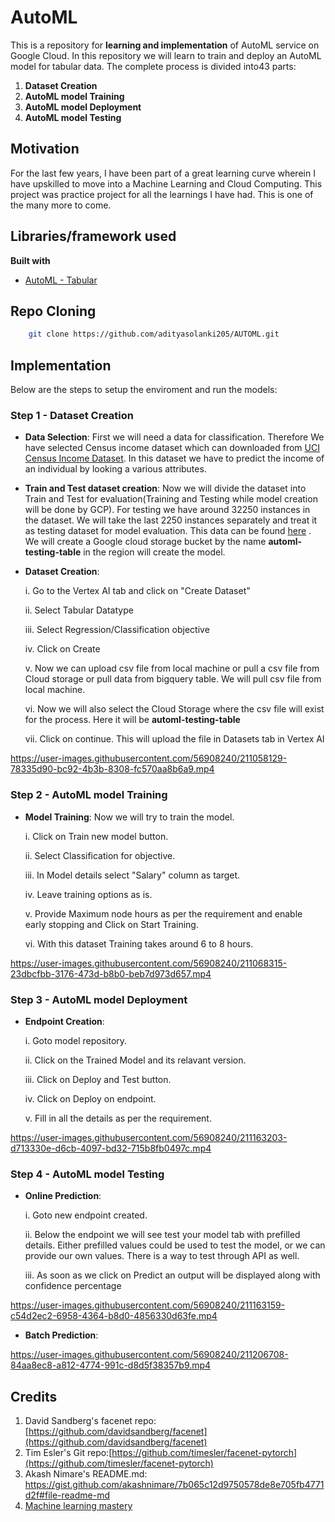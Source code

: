# AutoML

This is a repository for **learning and implementation** of AutoML service on Google Cloud. In this repository we will learn to train and deploy an AutoML model for tabular data. The complete process is divided into43 parts:

1. **Dataset Creation**
2. **AutoML model Training**
3. **AutoML model Deployment**
4. **AutoML model Testing**


## Motivation
For the last few years, I have been part of a great learning curve wherein I have upskilled to move into a Machine Learning and Cloud Computing. This project was practice project for all the learnings I have had. This is one of the many more to come. 
 

## Libraries/framework used

<b>Built with</b>
- [AutoML - Tabular](https://cloud.google.com/vertex-ai/docs/tabular-data/overview)


## Repo Cloning

```bash
    git clone https://github.com/adityasolanki205/AUTOML.git
```

## Implementation

Below are the steps to setup the enviroment and run the models:

### Step 1 - Dataset Creation

-  **Data Selection**: First we will need a data for classification. Therefore We have selected Census income dataset which can downloaded from [UCI Census Income Dataset](https://archive.ics.uci.edu/ml/datasets/Census+Income). In this dataset we have to predict the income of an individual by looking a various attributes. 

-  **Train and Test dataset creation**: Now we will divide the dataset into Train and Test for evaluation(Training and Testing while model creation will be done by GCP). For testing we have around 32250 instances in the dataset. We will take the last 2250 instances separately and treat it as testing dataset for model evaluation. This data can be found [here](https://github.com/adityasolanki205/AUTOML/tree/main/Data) . We will create a Google cloud storage bucket by the name **automl-testing-table** in the region will create the model.

-  **Dataset Creation**: 
    
    i. Go to the Vertex AI tab and click on "Create Dataset"
    
    ii. Select Tabular Datatype
    
    iii. Select Regression/Classification objective
    
    iv. Click on Create
    
    v. Now we can upload csv file from local machine or pull a csv file from Cloud storage or pull data from bigquery table. We will pull csv file from local machine.
    
    vi. Now we will also select the Cloud Storage where the csv file will exist for the process. Here it will be **automl-testing-table**
    
    vii. Click on continue. This will upload the file in Datasets tab in Vertex AI

https://user-images.githubusercontent.com/56908240/211058129-78335d90-bc92-4b3b-8308-fc570aa8b6a9.mp4


### Step 2 - AutoML model Training

-  **Model Training**: Now we will try to train the model.

    i. Click on Train new model button.
    
    ii. Select Classification for objective.
    
    iii. In Model details select "Salary" column as target. 
    
    iv. Leave training options as is.
    
    v. Provide Maximum node hours as per the requirement and enable early stopping and Click on Start Training.
    
    vi. With this dataset Training takes around 6 to 8 hours. 

https://user-images.githubusercontent.com/56908240/211068315-23dbcfbb-3176-473d-b8b0-beb7d973d657.mp4

### Step 3 - AutoML model Deployment

-  **Endpoint Creation**:  

    i. Goto model repository.
    
    ii. Click on the Trained Model and its relavant version.
    
    iii. Click on Deploy and Test button.
    
    iv. Click on Deploy on endpoint.
    
    v. Fill in all the details as per the requirement.

https://user-images.githubusercontent.com/56908240/211163203-d713330e-d6cb-4097-bd32-715b8fb0497c.mp4

### Step 4 - AutoML model Testing
    
-  **Online Prediction**:
    
    i. Goto new endpoint created.
    
    ii. Below the endpoint we will see test your model tab with prefilled details. Either prefilled values could be used  to test the model, or we can provide our own values. There is a way to test through API as well. 
    
    iii. As soon as we click on Predict an output will be displayed along with confidence percentage

https://user-images.githubusercontent.com/56908240/211163159-c54d2ec2-6958-4364-b8d0-4856330d63fe.mp4

-  **Batch Prediction**:

https://user-images.githubusercontent.com/56908240/211206708-84aa8ec8-a812-4774-991c-d8d5f38357b9.mp4

## Credits
1. David Sandberg's facenet repo: [https://github.com/davidsandberg/facenet](https://github.com/davidsandberg/facenet)
2. Tim Esler's Git repo:[https://github.com/timesler/facenet-pytorch](https://github.com/timesler/facenet-pytorch)
3. Akash Nimare's README.md: https://gist.github.com/akashnimare/7b065c12d9750578de8e705fb4771d2f#file-readme-md
4. [Machine learning mastery](https://machinelearningmastery.com/how-to-develop-a-face-recognition-system-using-facenet-in-keras-and-an-svm-classifier/)
